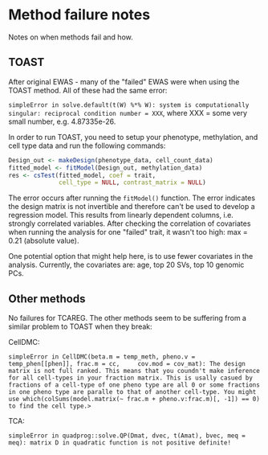 # Method failure notes

Notes on when methods fail and how.

## TOAST

After original EWAS - many of the "failed" EWAS were when using the TOAST method. All of these had the same error:

`simpleError in solve.default(t(W) %*% W): system is computationally singular: reciprocal condition number = XXX`, where XXX = some very small number, e.g. 4.87335e-26. 

In order to run TOAST, you need to setup your phenotype, methylation, and cell type data and run the following commands:

```r
Design_out <- makeDesign(phenotype_data, cell_count_data)
fitted_model <- fitModel(Design_out, methylation_data)
res <- csTest(fitted_model, coef = trait, 
              cell_type = NULL, contrast_matrix = NULL)
```

The error occurs after running the `fitModel()` function. The error indicates the design matrix is not invertible and therefore can't be used to develop a regression model. This results from linearly dependent columns, i.e. strongly correlated variables. After checking the correlation of covariates when running the analysis for one "failed" trait, it wasn't too high: max = 0.21 (absolute value).

One potential option that might help here, is to use fewer covariates in the analysis. Currently, the covariates are: age, top 20 SVs, top 10 genomic PCs.

## Other methods

No failures for TCAREG. The other methods seem to be suffering from a similar problem to TOAST when they break:

CellDMC:

`simpleError in CellDMC(beta.m = temp_meth, pheno.v = temp_phen[[phen]], frac.m = cc,     cov.mod = cov_mat): The design matrix is not full ranked.
This means that you coundn't make inference for all cell-types in your fraction matrix.
This is usally casued by fractions of a cell-type of one pheno type are all 0 or some fractions in one pheno type are paralle to that of another cell-type.
You might use which(colSums(model.matrix(~ frac.m + pheno.v:frac.m)[, -1]) == 0) to find the cell type.>`


TCA:

`simpleError in quadprog::solve.QP(Dmat, dvec, t(Amat), bvec, meq = meq): matrix D in quadratic function is not positive definite!`
